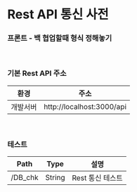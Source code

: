 # Rest API 통신 사전

### 프론트 - 백 협업할때 형식 정해놓기

<br>

### 기본 Rest API 주소

|환경|주소|
|---|---|
|개발서버|http://localhost:3000/api|

<br>

### 테스트

|Path|Type|설명|
|---|---|---|
|/DB_chk|String|Rest 통신 테스트|